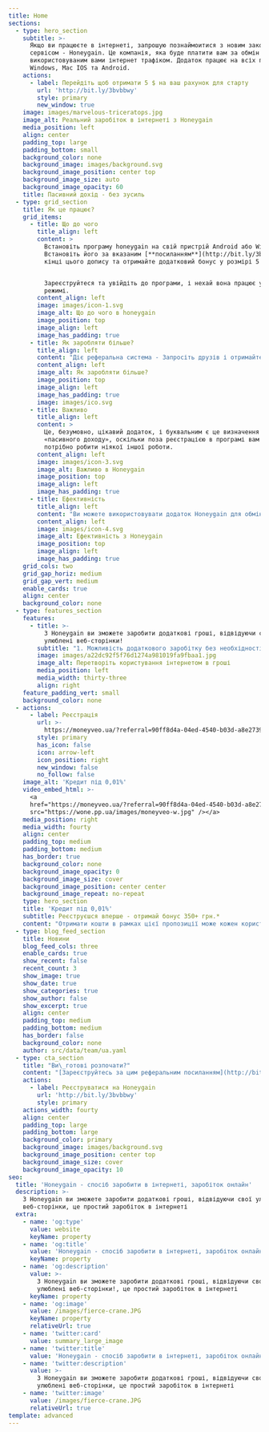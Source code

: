 ```yaml
---
title: Home
sections:
  - type: hero_section
    subtitle: >-
      Якщо ви працюєте в інтернеті, запрошую познаймоитися з новим закордонним
      сервісом - Honeygain. Це компанія, яка буде платити вам за обмін не
      використовуваним вами інтернет трафіком. Додаток працює на всіх пристроях
      Windows, Mac IOS та Android.
    actions:
      - label: Перейдіть щоб отримати 5 $ на ваш рахунок для старту
        url: 'http://bit.ly/3bvbbwy'
        style: primary
        new_window: true
    image: images/marvelous-triceratops.jpg
    image_alt: Реальний заробіток в інтернеті з Honeygain
    media_position: left
    align: center
    padding_top: large
    padding_bottom: small
    background_color: none
    background_image: images/background.svg
    background_image_position: center top
    background_image_size: auto
    background_image_opacity: 60
    title: Пасивний дохід - без зусиль
  - type: grid_section
    title: Як це працює?
    grid_items:
      - title: Що до чого
        title_align: left
        content: >
          Встановіть програму honeygain на свій пристрій Android або Windows.
          Встановіть його за вказаним [**посиланням**](http://bit.ly/3bvbbwy) у
          кінці цього допису та отримайте додатковий бонус у розмірі 5 доларів.


          Зареєструйтеся та увійдіть до програми, і нехай вона працює у фоновому
          режимі.
        content_align: left
        image: images/icon-1.svg
        image_alt: Що до чого в honeygain
        image_position: top
        image_align: left
        image_has_padding: true
      - title: Як заробляти більше?
        title_align: left
        content: "Діє реферальна система - Запросіть друзів і отримайте **10%**\n\nМінімальна сума, на яку ви можете подати запит і отримати\_**виплату, становить 20 доларів США.**\n\nВ даний час доступні два способи виплат -\_**PayPal та Bitcoin.**\n"
        content_align: left
        image_alt: Як заробляти більше?
        image_position: top
        image_align: left
        image_has_padding: true
        image: images/ico.svg
      - title: Важливо
        title_align: left
        content: >
          Це, безумовно, цікавий додаток, і буквальним є це визначення
          «пасивного доходу», оскільки поза реєстрацією в програмі вам не
          потрібно робити ніякої іншої роботи.
        content_align: left
        image: images/icon-3.svg
        image_alt: Важливо в Honeygain
        image_position: top
        image_align: left
        image_has_padding: true
      - title: Ефективність
        title_align: left
        content: "Ви можете використовувати додаток Honeygain для обміну інтернет трафіком.\_Процес заробітку полягає в тому, що ви віддаєте свій інтернет трафік, яким ви не користувались.\n"
        content_align: left
        image: images/icon-4.svg
        image_alt: Ефективність з Honeygain
        image_position: top
        image_align: left
        image_has_padding: true
    grid_cols: two
    grid_gap_horiz: medium
    grid_gap_vert: medium
    enable_cards: true
    align: center
    background_color: none
  - type: features_section
    features:
      - title: >-
          З Honeygain ви зможете заробити додаткові гроші, відвідуючи свої
          улюблені веб-сторінки!
        subtitle: "1. Можливість додаткового заробітку без необхідності виконання конкретних завдань. 2. Не передбачає додаткових витрат.\_ \_ \_ \_ \_ \_ \_ 3. Чуйний інтерфейс."
        image: images/a22dc92f5f76d1274a981019fa9fbaa1.jpg
        image_alt: Перетворіть користування інтернетом в гроші
        media_position: left
        media_width: thirty-three
        align: right
    feature_padding_vert: small
    background_color: none
  - actions:
      - label: Реєстрація
        url: >-
          https://moneyveo.ua/?referral=90ff8d4a-04ed-4540-b03d-a8e273946cac&utm_source=friends&utm_medium=cpa&utm_campaign=friends
        style: primary
        has_icon: false
        icon: arrow-left
        icon_position: right
        new_window: false
        no_follow: false
    image_alt: 'Кредит під 0,01%'
    video_embed_html: >-
      <a
      href="https://moneyveo.ua/?referral=90ff8d4a-04ed-4540-b03d-a8e273946cac&utm_source=friends&utm_medium=cpa&utm_campaign=friends"><img
      src="https://wone.pp.ua/images/moneyveo-w.jpg" /></a>
    media_position: right
    media_width: fourty
    align: center
    padding_top: medium
    padding_bottom: medium
    has_border: true
    background_color: none
    background_image_opacity: 0
    background_image_size: cover
    background_image_position: center center
    background_image_repeat: no-repeat
    type: hero_section
    title: 'Кредит під 0,01%'
    subtitle: Реєструєшся вперше - отримай бонус 350+ грн.*
    content: "Отримати кошти в рамках цієї пропозиції може кожен користувач, який уперше звернувся до Moneyveo.\n\nНові користувачі сервісу можуть розраховувати на отримання коштів у розмірі \_**до 17 000 грн**\_ на строк до 30 днів. Максимальна вартість користування кредитом за весь період на цих умовах становитиме лише\_**51 грн.**\n\n***\n\n> ** - для того щоб отримати 350 грн. під час заповнення заявки на сайті moneyveo.ua у полі «Як нас знайшли?» вкажіть «Від знайомих» і впишіть до форми emai: webuildsweb@gmail.comПриводьте друзів і отимайте ще по 350 грн. за кожного*\n"
  - type: blog_feed_section
    title: Новини
    blog_feed_cols: three
    enable_cards: true
    show_recent: false
    recent_count: 3
    show_image: true
    show_date: true
    show_categories: true
    show_author: false
    show_excerpt: true
    align: center
    padding_top: medium
    padding_bottom: medium
    has_border: false
    background_color: none
    author: src/data/team/ua.yaml
  - type: cta_section
    title: "Ви\_готові розпочати?"
    content: "[Зареєструйтесь за цим реферальним посиланням](http://bit.ly/3bvbbwy) щоб отримати\_5 $ на ваш рахунок.\n"
    actions:
      - label: Реєструватися на Honeygain
        url: 'http://bit.ly/3bvbbwy'
        style: primary
    actions_width: fourty
    align: center
    padding_top: large
    padding_bottom: large
    background_color: primary
    background_image: images/background.svg
    background_image_position: center top
    background_image_size: cover
    background_image_opacity: 10
seo:
  title: 'Honeygain - спосіб заробити в інтернеті, заробіток онлайн'
  description: >-
    З Honeygain ви зможете заробити додаткові гроші, відвідуючи свої улюблені
    веб-сторінки, це простий заробіток в інтернеті
  extra:
    - name: 'og:type'
      value: website
      keyName: property
    - name: 'og:title'
      value: 'Honeygain - спосіб заробити в інтернеті, заробіток онлайн'
      keyName: property
    - name: 'og:description'
      value: >-
        З Honeygain ви зможете заробити додаткові гроші, відвідуючи свої
        улюблені веб-сторінки!, це простий заробіток в інтернеті
      keyName: property
    - name: 'og:image'
      value: /images/fierce-crane.JPG
      keyName: property
      relativeUrl: true
    - name: 'twitter:card'
      value: summary_large_image
    - name: 'twitter:title'
      value: 'Honeygain - спосіб заробити в інтернеті, заробіток онлайн'
    - name: 'twitter:description'
      value: >-
        З Honeygain ви зможете заробити додаткові гроші, відвідуючи свої
        улюблені веб-сторінки, це простий заробіток в інтернеті
    - name: 'twitter:image'
      value: /images/fierce-crane.JPG
      relativeUrl: true
template: advanced
---
```

